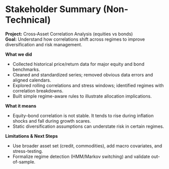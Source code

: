 # Stakeholder Summary (Non-Technical)

**Project:** Cross‑Asset Correlation Analysis (equities vs bonds)  
**Goal:** Understand how correlations shift across regimes to improve diversification and risk management.

**What we did**
- Collected historical price/return data for major equity and bond benchmarks.
- Cleaned and standardized series; removed obvious data errors and aligned calendars.
- Explored rolling correlations and stress windows; identified regimes with correlation breakdowns.
- Built simple regime-aware rules to illustrate allocation implications.

**What it means**
- Equity–bond correlation is not stable. It tends to rise during inflation shocks and fall during growth scares.
- Static diversification assumptions can understate risk in certain regimes.

**Limitations & Next Steps**
- Use broader asset set (credit, commodities), add macro covariates, and stress-testing.
- Formalize regime detection (HMM/Markov switching) and validate out-of-sample.
